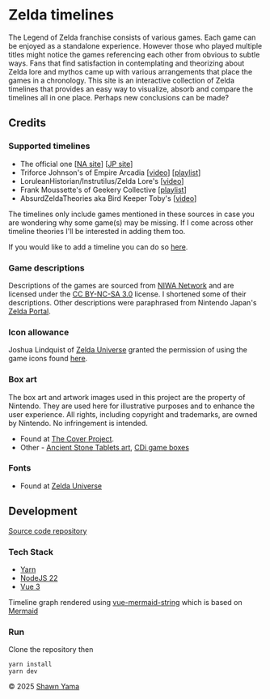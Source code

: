 # Zelda timelines

The Legend of Zelda franchise consists of various games. Each game can be enjoyed as a standalone experience. However those who played multiple titles might notice the games referencing each other from obvious to subtle ways. Fans that find satisfaction in contemplating and theorizing about Zelda lore and mythos came up with various arrangements that place the games in a chronology. This site is an interactive collection of Zelda timelines that provides an easy way to visualize, absorb and compare the timelines all in one place. Perhaps new conclusions can be made?

## Credits
### Supported timelines
- The official one [[NA site](https://www.zelda.com/about/)] [[JP site](https://www.nintendo.com/jp/character/zelda/history/index.html)]
- Triforce Johnson's of Empire Arcadia [[video](https://youtu.be/HPnvAt9bvAs)] [[playlist](https://www.youtube.com/playlist?list=PLYYZg45BvGCMoNCbPlhfV0296IOfrBUVz)]
- LoruleanHistorian/Instrutilus/Zelda Lore's [[video](https://www.youtube.com/watch?v=7GAqIqYzqGQ)]
- Frank Moussette's of Geekery Collective [[playlist](https://www.youtube.com/playlist?list=PLdwzMC_Gye94WEBMT0--HneBOJXJaM1Mg)]
- AbsurdZeldaTheories aka Bird Keeper Toby's [[video](https://www.youtube.com/watch?v=rPrqd6682gE)]

The timelines only include games mentioned in these sources in case you are wondering why some game(s) may be missing. If I come across other timeline theories I'll be interested in adding them too. 

If you would like to add a timeline you can do so [here](https://stackblitz.com/~/github.com/shawnyama/zelda-timelines?file=src/data/GUIDE.md). 

### Game descriptions
Descriptions of the games are sourced from [NIWA Network](https://niwanetwork.org/wiki/Main_Page) and are licensed under the [CC BY-NC-SA 3.0](https://creativecommons.org/licenses/by-nc-sa/3.0/) license. I shortened some of their descriptions. Other descriptions were paraphrased from Nintendo Japan's [Zelda Portal](https://www.nintendo.com/jp/character/zelda/history/index.html).

### Icon allowance
Joshua Lindquist of [Zelda Universe](https://zeldauniverse.net/) granted the permission of using the game icons found [here](https://zeldauniverse.net/games/).

### Box art
The box art and artwork images used in this project are the property of Nintendo. They are used here for illustrative purposes and to enhance the user experience. All rights, including copyright and trademarks, are owned by Nintendo. No infringement is intended.
- Found at [The Cover Project](https://www.thecoverproject.net/index.php).
- Other - [Ancient Stone Tablets art](https://images.igdb.com/igdb/image/upload/t_cover_big_2x/co2v04.jpg), [CDi game boxes](https://tvtropes.org/pmwiki/pmwiki.php/VideoGame/TheLegendOfZeldaCDiGames)

### Fonts
- Found at [Zelda Universe](https://zeldauniverse.net/media/fonts/)

## Development
[Source code repository](https://github.com/shawnyama/zelda-timelines)
### Tech Stack
- [Yarn](https://yarnpkg.com/getting-started/install)
- [NodeJS 22](https://nodejs.org/en)
- [Vue 3](https://vuejs.org/guide/quick-start.html)

Timeline graph rendered using [vue-mermaid-string](https://github.com/dword-design/vue-mermaid-string) which is based on [Mermaid](https://mermaid.js.org/)

### Run
Clone the repository then
```
yarn install
yarn dev
```

© 2025 [Shawn Yama](https://shawnyama.ca/)
